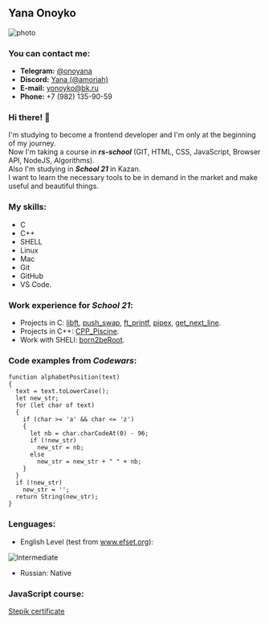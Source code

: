 ## Yana Onoyko

![photo][my_photo]

### You can contact me:
* **Telegram:** [@onoyana](https://t.me/onoyana)
* **Discord:** [Yana (@amoriah)](https://discordapp.com/users/1015941711744225300/)
* **E-mail:** yonoyko@bk.ru
* **Phone:** +7 (982) 135-90-59

### Hi there! 🌈
I'm studying to become a frontend developer and I'm only at the beginning of my journey.<br/>
Now I'm taking a course in ***rs-school*** (GIT, HTML, CSS, JavaScript, Browser API, NodeJS, Algorithms).<br/>
Also I'm studying in ***School 21*** in Kazan.<br/>
I want to learn the necessary tools to be in demand in the market and make useful and beautiful things.

### My skills: 
* C
* C++
* SHELL
* Linux
* Mac
* Git
* GitHub
* VS Code. 

### Work experience for _School 21_: 
* Projects in C: [libft][1], [push_swap][2], [ft_printf][3], [pipex][4], [get_next_line][5].
* Projects in C++: [CPP_Piscine][6].
* Work with SHELl: [born2beRoot][7].

### Code examples from _Codewars_:
```
function alphabetPosition(text)
{
  text = text.toLowerCase();
  let new_str;
  for (let char of text)
  {
    if (char >= 'a' && char <= 'z')
    {
      let nb = char.charCodeAt(0) - 96;
      if (!new_str)
        new_str = nb;
      else
        new_str = new_str + " " + nb;
    }
  }
  if (!new_str)
    new_str = '';
  return String(new_str);
}
```

### Lenguages:
* English Level (test from www.efset.org):

![Intermediate][certificate]

* Russian: Native

### JavaScript course:
[Stepik certificate](https://stepik.org/cert/1548544)
<!-- [stepik] -->

[1]: https://github.com/amoriah/libft
[2]: https://github.com/amoriah/push_swap
[3]: https://github.com/amoriah/ft_printf
[4]: https://github.com/amoriah/pipex
[5]: https://github.com/amoriah/get_next_line
[6]: https://github.com/amoriah/cpp-module_amor
[7]: https://github.com/amoriah/born2beroot
[certificate]: https://github.com/amoriah/rsschool-cv/blob/gh-pages/img/eng%20.png "Intermediate"
<!-- [stepik]: stepik_course.png -->
[my_photo]: https://github.com/amoriah/rsschool-cv/blob/gh-pages/img/photo%20.jpg

